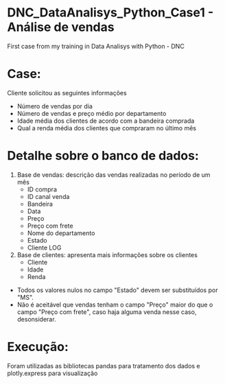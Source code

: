 # DNC_DataAnalisys_Python_Case1 - Análise de vendas
First case from my training in Data Analisys with Python - DNC

# Case:
Cliente solicitou as seguintes informações
- Número de vendas por dia
- Número de vendas e preço médio por departamento
- Idade média dos clientes de acordo com a bandeira comprada
- Qual a renda média dos clientes que compraram no último mês

# Detalhe sobre o banco de dados:
1. Base de vendas: descrição das vendas realizadas no período de um mês
   - ID compra
   - ID canal venda
   - Bandeira
   - Data
   - Preço
   - Preço com frete
   - Nome do departamento
   - Estado
   - Cliente LOG  
2. Base de clientes: apresenta mais informações sobre os clientes
   - Cliente
   - Idade
   - Renda

- Todos os valores nulos no campo "Estado" devem ser substituídos por "MS".
- Não é aceitável que vendas tenham o campo "Preço" maior do que o campo "Preço com frete", caso haja alguma venda nesse caso, desonsiderar.


# Execução:
Foram utilizadas as bibliotecas pandas para tratamento dos dados e plotly.express para visualização

